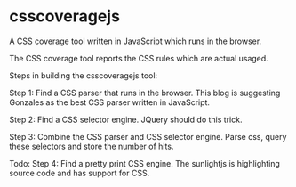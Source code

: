 csscoveragejs
=============

A CSS coverage tool written in JavaScript which runs in the browser.

The CSS coverage tool reports the CSS rules which are actual usaged. 

Steps in building the csscoveragejs tool:

Step 1:
Find a CSS parser that runs in the browser. This blog is suggesting Gonzales as the best CSS parser written in JavaScript.

Step 2:
Find a CSS selector engine. JQuery should do this trick.

Step 3:
Combine the CSS parser and CSS selector engine. Parse css, query these selectors and store the number of hits.

Todo:
Step 4:
Find a pretty print CSS engine. The sunlightjs is highlighting source code and has support for CSS.
